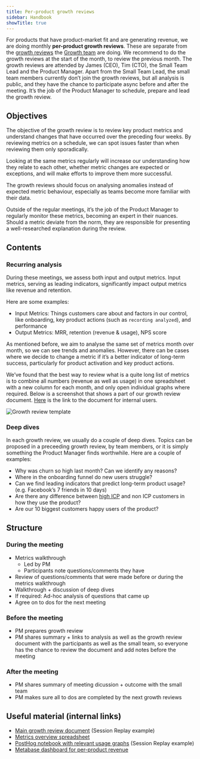 ```yaml
---
title: Per-product growth reviews
sidebar: Handbook
showTitle: true
---
```


For products that have product-market fit and are generating revenue, we are doing monthly **per-product growth reviews**. These are separate from the [growth reviews](/handbook/growth/growth-engineering/growth-sessions) the [Growth team](/teams/growth) are doing. We recommend to do the growth reviews at the start of the month, to review the previous month. The growth reviews are attended by James (CEO), Tim (CTO), the Small Team Lead and the Product Manager. Apart from the Small Team Lead, the small team members currently don’t join the growth reviews, but all analysis is public, and they have the chance to participate async before and after the meeting. It’s the job of the Product Manager to schedule, prepare and lead the growth review.

## Objectives

The objective of the growth review is to review key product metrics and understand changes that have occurred over the preceding four weeks. By reviewing metrics on a schedule, we can spot issues faster than when reviewing them only sporadically. 

Looking at the same metrics regularly will increase our understanding how they relate to each other, whether metric changes are expected or exceptions, and will make efforts to improve them more successful.

The growth reviews should focus on analysing anomalies instead of expected metric behaviour, especially as teams become more familiar with their data.

Outside of the regular meetings, it’s the job of the Product Manager to regularly monitor these metrics, becoming an expert in their nuances. Should a metric deviate from the norm, they are responsible for presenting a well-researched explanation during the review.

## Contents

### Recurring analysis

During these meetings, we assess both input and output metrics. Input metrics, serving as leading indicators, significantly impact output metrics like revenue and retention.

Here are some examples:

- Input Metrics: Things customers care about and factors in our control, like onboarding, key product actions (such as `recording analyzed`), and performance
- Output Metrics: MRR, retention (revenue & usage), NPS score

As mentioned before, we aim to analyse the same set of metrics month over month, so we can see trends and anomalies. However, there can be cases where we decide to change a metric if it’s a better indicator of long-term success, particularly for product activation and key product actions.

We’ve found that the best way to review what is a quite long list of metrics is to combine all numbers (revenue as well as usage) in one spreadsheet with a new column for each month, and only open individual graphs where required. Below is a screenshot that shows a part of our growth review document. [Here](https://docs.google.com/spreadsheets/d/1Q_hibP9Pv4b8H_9guceKXNrTUP0B_5hWvmiM-EJ2LrU/edit#gid=541742743) is the link to the document for internal users. 

![Growth review template](https://res.cloudinary.com/dmukukwp6/image/upload/v1710055416/posthog.com/contents/images/handbook/growth-review-template.png)

### Deep dives

In each growth review, we usually do a couple of deep dives. Topics can be proposed in a preceeding growth review, by team members, or it is simply something the Product Manager finds worthwhile. Here are a couple of examples:

- Why was churn so high last month? Can we identify any reasons?
- Where in the onboarding funnel do new users struggle?
- Can we find leading indicators that predict long-term product usage? (e.g. Facebook’s 7 friends in 10 days)
- Are there any difference between [high ICP](/handbook/who-we-are-building-for) and non ICP customers in how they use the product?
- Are our 10 biggest customers happy users of the product?

## Structure

### During the meeting

- Metrics walkthrough
    - Led by PM
    - Participants note questions/comments they have
- Review of questions/comments that were made before or during the metrics walkthrough
- Walkthrough + discussion of deep dives
- If required: Ad-hoc analysis of questions that came up
- Agree on to dos for the next meeting

### Before the meeting

- PM prepares growth review
- PM shares summary + links to analysis as well as the growth review document with the participants as well as the small team, so everyone has the chance to review the document and add notes before the meeting

### After the meeting

- PM shares summary of meeting dicussion + outcome with the small team
- PM makes sure all to dos are completed by the next growth reviews

## Useful material (internal links)

- [Main growth review document](https://docs.google.com/document/d/1MgunwZ4_scm7RaEBocyQJzQUt48kTkiBX_529Do50F4/edit#heading=h.na8qqkjykso0) (Session Replay example)
- [Metrics overview spreadsheet](https://docs.google.com/spreadsheets/d/1Q_hibP9Pv4b8H_9guceKXNrTUP0B_5hWvmiM-EJ2LrU/edit#gid=541742743)
- [PostHog notebook with relevant usage graphs](https://us.posthog.com/project/2/notebooks/6FwGbwN5) (Session Replay example)
- [Metabase dashboard for per-product revenue](http://metabase-prod-us/dashboard/39-revenue-growth-by-product?product=session_replay)

